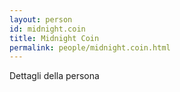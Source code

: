 ```yaml
---
layout: person
id: midnight.coin
title: Midnight Coin
permalink: people/midnight.coin.html
---
```


Dettagli della persona